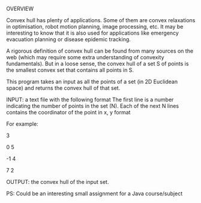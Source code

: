 OVERVIEW

Convex hull has plenty of applications. Some of them are convex relaxations in optimisation, robot motion planning, image processing, etc. It may be interesting to know that it is also used for applications like emergency evacuation planning or disease epidemic tracking.

A rigorous definition of convex hull can be found from many sources on the web (which may require some extra understanding of convexity fundamentals). But in a loose sense, the convex hull of a set S of points is the smallest convex set that contains all points in S.

This program takes an input as all the points of a set (in 2D Euclidean space) and returns the convex hull of that set.

INPUT: a text file with the following format
The first line is a number indicating the number of points in the set (N). Each of the next N lines contains the coordinator of the point in x, y format

For example:

3 

0 5 

-1 4 

7 2


OUTPUT: the convex hull of the input set.

PS: Could be an interesting small assignment for a Java course/subject


